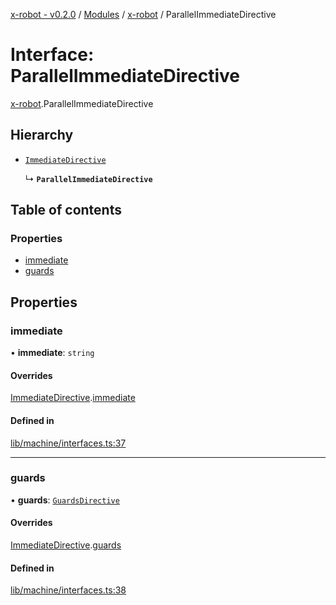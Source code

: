 [x-robot - v0.2.0](../README.md) / [Modules](../modules.md) / [x-robot](../modules/x_robot.md) / ParallelImmediateDirective

# Interface: ParallelImmediateDirective

[x-robot](../modules/x_robot.md).ParallelImmediateDirective

## Hierarchy

- [`ImmediateDirective`](x_robot.ImmediateDirective.md)

  ↳ **`ParallelImmediateDirective`**

## Table of contents

### Properties

- [immediate](x_robot.ParallelImmediateDirective.md#immediate)
- [guards](x_robot.ParallelImmediateDirective.md#guards)

## Properties

### immediate

• **immediate**: `string`

#### Overrides

[ImmediateDirective](x_robot.ImmediateDirective.md).[immediate](x_robot.ImmediateDirective.md#immediate)

#### Defined in

[lib/machine/interfaces.ts:37](https://github.com/Masquerade-Circus/x-robot/blob/0346b56/lib/machine/interfaces.ts#L37)

___

### guards

• **guards**: [`GuardsDirective`](x_robot.GuardsDirective.md)

#### Overrides

[ImmediateDirective](x_robot.ImmediateDirective.md).[guards](x_robot.ImmediateDirective.md#guards)

#### Defined in

[lib/machine/interfaces.ts:38](https://github.com/Masquerade-Circus/x-robot/blob/0346b56/lib/machine/interfaces.ts#L38)
